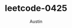 ---
layout: '../../layouts/MarkdownPost.astro'
title: 'leetcode-0425'
pubDate: 2023年4月25日
description: '学习相关的。'
author: 'Austin'
cover:
    url: 'xxx.png'
    square: 'xxx.png'
    alt: 'cover'
tags: ["数组", "字符串"]
theme: 'dark'
featured: false
---
